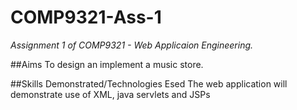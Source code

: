 # COMP9321-Ass-1
*Assignment 1 of COMP9321 - Web Applicaion Engineering.*

##Aims
To design an implement a music store. 

##Skills Demonstrated/Technologies Esed
The web application will demonstrate use of XML, java servlets and JSPs
